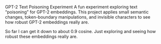 GPT-2 Text Poisoning Experiment
A fun experiment exploring text “poisoning” for GPT-2 embeddings. This project applies small semantic changes, token-boundary manipulations, and invisible characters to see how robust GPT-2 embeddings really are.

So far I can get it down to about 0.9 cosine. Just exploring and seeing how robust these embeddings really are.
